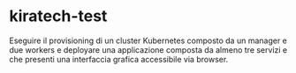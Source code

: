 # kiratech-test
Eseguire il provisioning di un cluster Kubernetes composto da un manager e due workers e deployare una applicazione composta da almeno tre servizi e che presenti una interfaccia grafica accessibile via browser.
